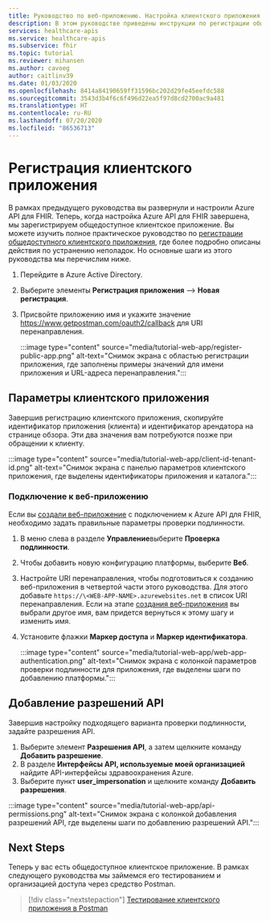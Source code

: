 ```yaml
---
title: Руководство по веб-приложению. Настройка клиентского приложения
description: В этом руководстве приведены инструкции по регистрации общедоступного приложения для подготовки к развертыванию веб-приложения.
services: healthcare-apis
ms.service: healthcare-apis
ms.subservice: fhir
ms.topic: tutorial
ms.reviewer: mihansen
ms.author: cavoeg
author: caitlinv39
ms.date: 01/03/2020
ms.openlocfilehash: 8414a84190659ff31596bc202d29fe45eefdc588
ms.sourcegitcommit: 3543d3b4f6c6f496d22ea5f97d8cd2700ac9a481
ms.translationtype: HT
ms.contentlocale: ru-RU
ms.lasthandoff: 07/20/2020
ms.locfileid: "86536713"
---
```

# <a name="client-application-registration"></a>Регистрация клиентского приложения
В рамках предыдущего руководства вы развернули и настроили Azure API для FHIR. Теперь, когда настройка Azure API для FHIR завершена, мы зарегистрируем общедоступное клиентское приложение. Вы можете изучить полное практическое руководство по [регистрации общедоступного клиентского приложения](register-public-azure-ad-client-app.md), где более подробно описаны действия по устранению неполадок. Но основные шаги из этого руководства мы перечислим ниже.

1. Перейдите в Azure Active Directory.
1. Выберите элементы **Регистрация приложения** --> **Новая регистрация**.
1. Присвойте приложению имя и укажите значение https://www.getpostman.com/oauth2/callback для URI перенаправления.

   :::image type="content" source="media/tutorial-web-app/register-public-app.png" alt-text="Снимок экрана с областью регистрации приложения, где заполнены примеры значений для имени приложения и URL-адреса перенаправления.":::

## <a name="client-application-settings"></a>Параметры клиентского приложения

Завершив регистрацию клиентского приложения, скопируйте идентификатор приложения (клиента) и идентификатор арендатора на странице обзора. Эти два значения вам потребуются позже при обращении к клиенту.

:::image type="content" source="media/tutorial-web-app/client-id-tenant-id.png" alt-text="Снимок экрана с панелью параметров клиентского приложения, где выделены идентификаторы приложения и каталога.":::

### <a name="connect-with-web-app"></a>Подключение к веб-приложению

Если вы [создали веб-приложение](tutorial-web-app-write-web-app.md) с подключением к Azure API для FHIR, необходимо задать правильные параметры проверки подлинности. 

1. В меню слева в разделе **Управление**выберите **Проверка подлинности**. 

1. Чтобы добавить новую конфигурацию платформы, выберите **Веб**.

1. Настройте URI перенаправления, чтобы подготовиться к созданию веб-приложения в четвертой части этого руководства. Для этого добавьте `https://\<WEB-APP-NAME>.azurewebsites.net` в список URI перенаправления. Если на этапе [создания веб-приложения](tutorial-web-app-write-web-app.md) вы выбрали другое имя, вам придется вернуться к этому шагу и изменить имя.

1. Установите флажки **Маркер доступа** и **Маркер идентификатора**.

   :::image type="content" source="media/tutorial-web-app/web-app-authentication.png" alt-text="Снимок экрана с колонкой параметров проверки подлинности для приложения, где выделены шаги по добавлению платформы.":::

## <a name="add-api-permissions"></a>Добавление разрешений API

Завершив настройку подходящего варианта проверки подлинности, задайте разрешения API.

1. Выберите элемент **Разрешения API**, а затем щелкните команду **Добавить разрешение**.
1. В разделе **Интерфейсы API, используемые моей организацией** найдите API-интерфейсы здравоохранения Azure.
1. Выберите пункт **user_impersonation** и щелкните команду **Добавить разрешения**.

:::image type="content" source="media/tutorial-web-app/api-permissions.png" alt-text="Снимок экрана с колонкой добавления разрешений API, где выделены шаги по добавлению разрешений API.":::

## <a name="next-steps"></a>Next Steps
Теперь у вас есть общедоступное клиентское приложение. В рамках следующего руководства мы займемся его тестированием и организацией доступа через средство Postman.

>[!div class="nextstepaction"]
>[Тестирование клиентского приложения в Postman](tutorial-web-app-test-postman.md)

